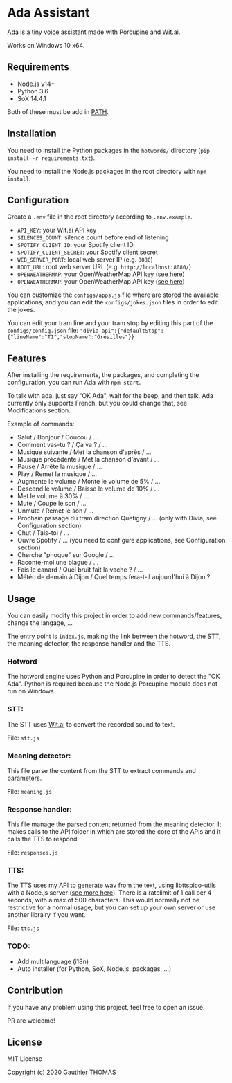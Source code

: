 # Ada Assistant

Ada is a tiny voice assistant made with Porcupine and Wit.ai.

Works on Windows 10 x64.

## Requirements

- Node.js v14+
- Python 3.6
- SoX 14.4.1

Both of these must be add in [PATH](https://en.wikipedia.org/wiki/PATH_(variable)).

## Installation

You need to install the Python packages in the `hotwords/` directory (`pip install -r requirements.txt`).

You need to install the Node.js packages in the root directory with `npm install`.

## Configuration

Create a `.env` file in the root directory according to `.env.example`.
- `API_KEY`: your Wit.ai API key
- `SILENCES_COUNT`: silence count before end of listening
- `SPOTIFY_CLIENT_ID`: your Spotify client ID
- `SPOTIFY_CLIENT_SECRET`: your Spotify client secret
- `WEB_SERVER_PORT`: local web server IP (e.g. `8080`)
- `ROOT_URL`: root web server URL (e.g. `http://localhost:8080/`)
- `OPENWEATHERMAP`: your OpenWeatherMap API key ([see here](https://openweathermap.org/))
- `OPENWEATHERMAP`: your OpenWeatherMap API key ([see here](https://openweathermap.org/))

You can customize the `configs/apps.js` file where are stored the available applications, and you can edit the `configs/jokes.json` files in order to edit the jokes.

You can edit your tram line and your tram stop by editing this part of the `configs/config.json` file: `"divia-api":{"defaultStop":{"lineName":"T1","stopName":"Grésilles"}}`

## Features

After installing the requirements, the packages, and completing the configuration, you can run Ada with `npm start`.

To talk with ada, just say "OK Ada", wait for the beep, and then talk. Ada currently only supports French, but you could change that, see Modifications section.

Example of commands:
- Salut / Bonjour / Coucou / ...
- Comment vas-tu ? / Ça va ? / ...
- Musique suivante / Met la chanson d'après / ...
- Musique précédente / Met la chanson d'avant / ...
- Pause / Arrête la musique / ...
- Play / Remet la musique / ...
- Augmente le volume / Monte le volume de 5% / ...
- Descend le volume / Baisse le volume de 10% / ...
- Met le volume à 30% / ...
- Mute / Coupe le son / ...
- Unmute / Remet le son / ...
- Prochain passage du tram direction Quetigny / ... (only with Divia, see Configuration section)
- Chut / Tais-toi / ...
- Ouvre Spotify / ... (you need to configure applications, see Configuration section)
- Cherche "phoque" sur Google / ...
- Raconte-moi une blague / ...
- Fais le canard / Quel bruit fait la vache ? / ...
- Météo de demain à Dijon / Quel temps fera-t-il aujourd'hui à Dijon ?

## Usage

You can easily modify this project in order to add new commands/features, change the langage, ...

The entry point is `index.js`, making the link between the hotword, the STT, the meaning detector, the response handler and the TTS.

### Hotword

The hotword engine uses Python and Porcupine in order to detect the "OK Ada". Python is required because the Node.js Porcupine module does not run on Windows.

### STT:

The STT uses [Wit.ai](https://wit.ai/) to convert the recorded sound to text.

File: `stt.js`

### Meaning detector:

This file parse the content from the STT to extract commands and parameters.

File: `meaning.js`

### Response handler:

This file manage the parsed content returned from the meaning detector. It makes calls to the API folder in which are stored the core of the APIs and it calls the TTS to respond.

File: `responses.js`

### TTS:

The TTS uses my API to generate wav from the text, using libttspico-utils with a Node.js server ([see more here](https://github.com/gauthier-th/node-ttspico-server)). There is a ratelimit of 1 call per 4 seconds, with a max of 500 characters. This would normally not be restrictive for a normal usage, but you can set up your own server or use another librairy if you want.

File: `tts.js`

### TODO:

- Add multilanguage (i18n)
- Auto installer (for Python, SoX, Node.js, packages, ...)

## Contribution

If you have any problem using this project, feel free to open an issue.

PR are welcome!

## License

MIT License

Copyright (c) 2020 Gauthier THOMAS